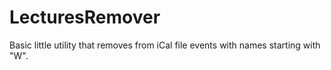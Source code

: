 # LecturesRemover
Basic little utility that removes from iCal file events with names starting with "W".
